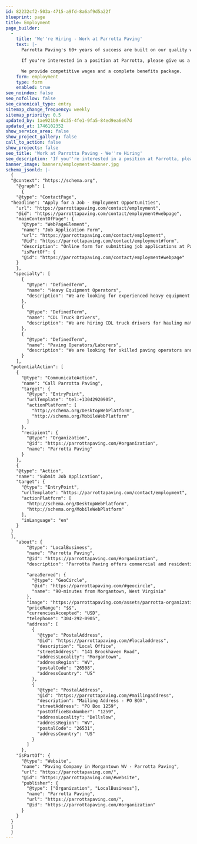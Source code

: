 ```yaml
---
id: 82232cf2-503a-4715-a9fd-8a6af9d5a22f
blueprint: page
title: Employment
page_builder:
  -
    title: 'We''re Hiring - Work at Parrotta Paving'
    text: |-
      Parrotta Paving's 60+ years of success are built on our quality workmanship and the professionalism of our experienced employees. 

      If you're interested in a position at Parrotta, please give us a call, or fill out this form, and we'll call you to set up a meeting.

      We provide competitive wages and a complete benefits package.
    form: employment
    type: form
    enabled: true
seo_noindex: false
seo_nofollow: false
seo_canonical_type: entry
sitemap_change_frequency: weekly
sitemap_priority: 0.5
updated_by: 1ae921b9-dc35-4fe1-9fa5-84ed9ea6e67d
updated_at: 1746102352
show_service_area: false
show_project_gallery: false
call_to_action: false
show_projects: false
seo_title: 'Work at Parrotta Paving - We''re Hiring'
seo_description: 'If you''re interested in a position at Parrotta, please give us a call 304-292-0905, or fill out our employment form, and we''ll call you to set up a meeting.'
banner_image: banners/employment-banner.jpg
schema_jsonld: |-
  {
  "@context": "https://schema.org",
    "@graph": [
      {
    "@type": "ContactPage",
  "headline": "Apply for a Job - Employment Opportunities",
    "url": "https://parrottapaving.com/contact/employment",
    "@id": "https://parrottapaving.com/contact/employment#webpage",
    "mainContentOfPage": {
      "@type": "WebPageElement",
      "name": "Job Application Form",
      "url": "https://parrottapaving.com/contact/employment",
      "@id": "https://parrottapaving.com/contact/employment#form",
      "description": "Online form for submitting job applications at Parrotta Paving.",
      "isPartOf": {
      "@id": "https://parrottapaving.com/contact/employment#webpage"
    }
    },
   "specialty": [
      {
        "@type": "DefinedTerm",
        "name": "Heavy Equipment Operators",
        "description": "We are looking for experienced heavy equipment operators for various paving and construction projects."
      },
      {
        "@type": "DefinedTerm",
        "name": "CDL Truck Drivers",
        "description": "We are hiring CDL truck drivers for hauling materials to and from job sites."
      },
      {
        "@type": "DefinedTerm",
        "name": "Paving Operators/Laborers",
        "description": "We are looking for skilled paving operators and laborers for commercial and residential paving projects."
      }
    ],
  "potentialAction": [
    {
      "@type": "CommunicateAction",
      "name": "Call Parrotta Paving",
      "target": {
        "@type": "EntryPoint",
        "urlTemplate": "tel:+13042920905",
        "actionPlatform": [
          "http://schema.org/DesktopWebPlatform",
          "http://schema.org/MobileWebPlatform"
        ]
      },
      "recipient": {
        "@type": "Organization",
        "@id": "https://parrottapaving.com/#organization",
        "name": "Parrotta Paving"
      }
    },
    {
    "@type": "Action",
    "name": "Submit Job Application",
    "target": {
      "@type": "EntryPoint",
      "urlTemplate": "https://parrottapaving.com/contact/employment",
      "actionPlatform": [
        "http://schema.org/DesktopWebPlatform",
        "http://schema.org/MobileWebPlatform"
      ],
      "inLanguage": "en"
    }
  }
  ],
    "about": {
        "@type": "LocalBusiness",
        "name": "Parrotta Paving",
        "@id": "https://parrottapaving.com/#organization",
        "description": "Parrotta Paving offers commercial and residential asphalt paving services throughout the greater Morgantown, WV area.",
       
        "areaServed": {
          "@type": "GeoCircle",
          "@id": "https://parrottapaving.com/#geocircle",
          "name": "90-minutes from Morgantown, West Virginia"
        },
        "image": "https://parrottapaving.com/assets/parrotta-organizational-logo.jpg",
        "priceRange": "$$",
        "currenciesAccepted": "USD",
        "telephone": "304-292-0905",
        "address": [
          {
            "@type": "PostalAddress",
            "@id": "https://parrottapaving.com/#localaddress",
            "description": "Local Office",
            "streetAddress": "141 Brookhaven Road",
            "addressLocality": "Morgantown",
            "addressRegion": "WV",
            "postalCode": "26508",
            "addressCountry": "US"
          },
          {
            "@type": "PostalAddress",
            "@id": "https://parrottapaving.com/#mailingaddress",
            "description": "Mailing Address - PO BOX",
            "streetAddress": "PO Box 1259",
            "postOfficeBoxNumber": "1259",
            "addressLocality": "Dellslow",
            "addressRegion": "WV",
            "postalCode": "26531",
            "addressCountry": "US"
          }
        ]
      },
    "isPartOf": {
      "@type": "Website",
      "name": "Paving Company in Morgantown WV - Parrotta Paving",
      "url": "https://parrottapaving.com/",
      "@id": "https://parrottapaving.com/#website",
      "publisher": {
        "@type": ["Organization", "LocalBusiness"],
        "name": "Parrotta Paving",
        "url": "https://parrottapaving.com/",
        "@id": "https://parrottapaving.com/#organization"
      }
    }
  }
  ]
  }
---
```

